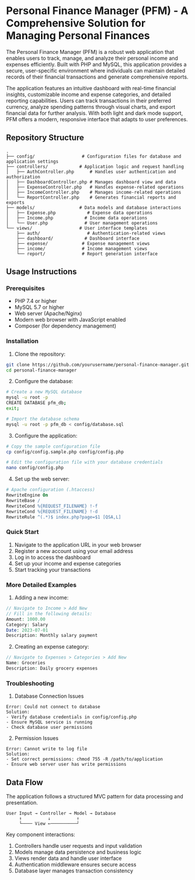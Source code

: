# Personal Finance Manager (PFM) - A Comprehensive Solution for Managing Personal Finances

The Personal Finance Manager (PFM) is a robust web application that enables users to track, manage, and analyze their personal income and expenses efficiently. Built with PHP and MySQL, this application provides a secure, user-specific environment where individuals can maintain detailed records of their financial transactions and generate comprehensive reports.

The application features an intuitive dashboard with real-time financial insights, customizable income and expense categories, and detailed reporting capabilities. Users can track transactions in their preferred currency, analyze spending patterns through visual charts, and export financial data for further analysis. With both light and dark mode support, PFM offers a modern, responsive interface that adapts to user preferences.

## Repository Structure
```
.
├── config/                  # Configuration files for database and application settings
├── controllers/            # Application logic and request handling
│   ├── AuthController.php      # Handles user authentication and authorization
│   ├── DashboardController.php # Manages dashboard view and data
│   ├── ExpenseController.php   # Handles expense-related operations
│   ├── IncomeController.php    # Manages income-related operations
│   └── ReportController.php    # Generates financial reports and exports
├── models/                 # Data models and database interactions
│   ├── Expense.php            # Expense data operations
│   ├── Income.php            # Income data operations
│   └── User.php              # User management operations
└── views/                  # User interface templates
    ├── auth/                  # Authentication-related views
    ├── dashboard/            # Dashboard interface
    ├── expense/             # Expense management views
    ├── income/              # Income management views
    └── report/              # Report generation interface
```

## Usage Instructions
### Prerequisites
- PHP 7.4 or higher
- MySQL 5.7 or higher
- Web server (Apache/Nginx)
- Modern web browser with JavaScript enabled
- Composer (for dependency management)

### Installation

1. Clone the repository:
```bash
git clone https://github.com/yourusername/personal-finance-manager.git
cd personal-finance-manager
```

2. Configure the database:
```bash
# Create a new MySQL database
mysql -u root -p
CREATE DATABASE pfm_db;
exit;

# Import the database schema
mysql -u root -p pfm_db < config/database.sql
```

3. Configure the application:
```bash
# Copy the sample configuration file
cp config/config.sample.php config/config.php

# Edit the configuration file with your database credentials
nano config/config.php
```

4. Set up the web server:
```apache
# Apache configuration (.htaccess)
RewriteEngine On
RewriteBase /
RewriteCond %{REQUEST_FILENAME} !-f
RewriteCond %{REQUEST_FILENAME} !-d
RewriteRule ^(.*)$ index.php?page=$1 [QSA,L]
```

### Quick Start
1. Navigate to the application URL in your web browser
2. Register a new account using your email address
3. Log in to access the dashboard
4. Set up your income and expense categories
5. Start tracking your transactions

### More Detailed Examples

1. Adding a new income:
```php
// Navigate to Income > Add New
// Fill in the following details:
Amount: 1000.00
Category: Salary
Date: 2023-07-01
Description: Monthly salary payment
```

2. Creating an expense category:
```php
// Navigate to Expenses > Categories > Add New
Name: Groceries
Description: Daily grocery expenses
```

### Troubleshooting

1. Database Connection Issues
```
Error: Could not connect to database
Solution: 
- Verify database credentials in config/config.php
- Ensure MySQL service is running
- Check database user permissions
```

2. Permission Issues
```
Error: Cannot write to log file
Solution:
- Set correct permissions: chmod 755 -R /path/to/application
- Ensure web server user has write permissions
```

## Data Flow
The application follows a structured MVC pattern for data processing and presentation.

```ascii
User Input → Controller → Model → Database
     ↑          ↓          ↑
     └──── View ←──────────┘
```

Key component interactions:
1. Controllers handle user requests and input validation
2. Models manage data persistence and business logic
3. Views render data and handle user interface
4. Authentication middleware ensures secure access
5. Database layer manages transaction consistency